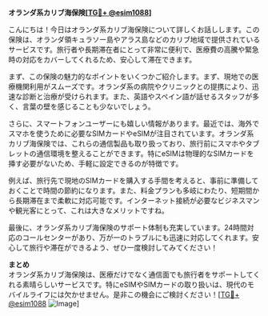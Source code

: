 **オランダ系カリブ海保険[[TG💪+ @esim1088](https://t.me/s/esim1088)]**

こんにちは！今日はオランダ系カリブ海保険について詳しくお話しします。この保険は、オランダ領キュラソー島やアラス島などのカリブ地域で提供されているサービスです。旅行者や長期滞在者にとって非常に便利で、医療費の高騰や緊急時の対応をカバーしてくれるため、安心して滞在できます。

まず、この保険の魅力的なポイントをいくつかご紹介します。まず、現地での医療機関利用がスムーズです。オランダ系の病院やクリニックとの提携により、迅速な診断と治療が受けられます。また、英語やスペイン語が話せるスタッフが多く、言葉の壁を感じることも少ないでしょう。

さらに、スマートフォンユーザーにも嬉しい情報があります。最近では、海外でスマホを使うために必要なSIMカードやeSIMが注目されています。オランダ系カリブ海保険では、これらの通信製品も取り扱っており、旅行前にスマホやタブレットの通信環境を整えることができます。特にeSIMは物理的なSIMカードを挿す必要がないため、手軽に設定できるのが特徴です。

例えば、旅行先で現地のSIMカードを購入する手間を考えると、事前に準備しておくことで時間の節約になります。また、料金プランも多岐にわたり、短期間から長期滞在まで柔軟に対応可能です。インターネット接続が必要なビジネスマンや観光客にとって、これは大きなメリットですね。

最後に、オランダ系カリブ海保険のサポート体制も充実しています。24時間対応のコールセンターがあり、万が一のトラブルにも迅速に対応してくれます。安心して旅行や滞在ができるよう、ぜひ一度検討してみてください！

**まとめ**  
オランダ系カリブ海保険は、医療だけでなく通信面でも旅行者をサポートしてくれる素晴らしいサービスです。特にeSIMやSIMカードの取り扱いは、現代のモバイルライフには欠かせません。是非この機会にご検討ください！[[TG💪+ @esim1088](https://t.me/s/esim1088) ![Image](https://i.postimg.cc/Y0z9fWf4/image.png)]